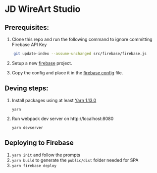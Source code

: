 # JD WireArt Studio

## Prerequisites:

1. Clone this repo and run the following command to ignore committing Firebase API Key

```bash
    git update-index --assume-unchanged src/firebase/firebase.js
```

2. Setup a new [firebase](https://console.firebase.google.com/) project.

1. Copy the config and place it in the [firebase config](/src/firebase/firebase.js) file.

## Deving steps:

1.  Install packages using at least [Yarn 1.13.0](https://github.com/yarnpkg/yarn/releases/tag/v1.13.0)

        yarn

1.  Run webpack dev server on http://localhost:8080

        yarn devserver

## Deploying to Firebase

1. `yarn init` and follow the prompts
1. `yarn build` to generate the `public/dist` folder needed for SPA
1. `yarn firebase deploy`
